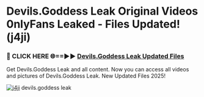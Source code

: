 # Devils.Goddess Leak Original Videos 0nlyFans Leaked - Files Updated! (j4ji)

<h3>🔴 CLICK HERE 🌐==►► <a href="https://tinyurl.com/2jnfzry5" rel="nofollow">Devils.Goddess Leak Updated Files</a></h3>

Get Devils.Goddess Leak and all content. Now you can access all videos and pictures of Devils.Goddess Leak. New Updated Files 2025!

[![j4ji](https://i.imgur.com/GyGTBgg.gif)](https://tinyurl.com/2jnfzry5)
devils.goddess leak